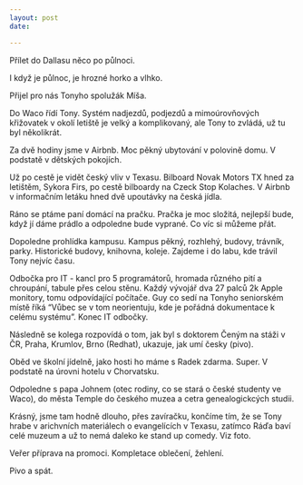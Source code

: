 ```yaml
---
layout: post
date: 

---
```

Přílet do Dallasu něco po půlnoci.

I když je půlnoc, je hrozné horko a vlhko.

Přijel pro nás Tonyho spolužák Míša.

Do Waco řídí Tony. Systém nadjezdů, podjezdů a mimoúrovňových křižovatek v okolí letiště je velký a komplikovaný, ale Tony to zvládá, už tu byl několikrát.

Za dvě hodiny jsme v Airbnb. Moc pěkný ubytování v polovině domu. V podstatě v dětských pokojích.

Už po cestě je vidět český vliv v Texasu. Bilboard Novak Motors TX hned za letištěm, Sykora Firs, po cestě bilboardy na Czeck Stop Kolaches. V Airbnb v informačním letáku hned dvě upoutávky na česká jídla.

Ráno se ptáme paní domácí na pračku. Pračka je moc složitá, nejlepší bude, když jí dáme prádlo a odpoledne bude vyprané. Co víc si můžeme přát.

Dopoledne  prohlídka kampusu. Kampus pěkný, rozhlehý, budovy, trávník, parky. Historické budovy, knihovna, koleje. Zajdeme i do labu, kde trávil Tony nejvíc času.

Odbočka pro IT - kancl pro 5 programátorů, hromada různého pití a chroupání, tabule přes celou stěnu. Každý vývojář dva 27 palců 2k Apple monitory, tomu odpovídající počítače. Guy co sedí na Tonyho seniorském místě říká “Vůbec se v tom neorientuju, kde je pořádná dokumentace k celému systému”. Konec IT odbočky.

Následně se kolega rozpovídá o tom, jak byl s doktorem Čeným na stáži v ČR, Praha, Krumlov, Brno (Redhat), ukazuje, jak umí česky (pivo).

Oběd ve školní jídelně, jako hosti ho máme s Radek zdarma. Super. V podstatě na úrovni hotelu v Chorvatsku.

Odpoledne s papa Johnem (otec rodiny, co se stará o české studenty ve Waco), do města Temple do českého muzea a cetra genealogickcých studii.

Krásný, jsme tam hodně dlouho, přes zavíračku, končíme tím, že se Tony hrabe v arichvních materiálech o evangelících v Texasu, zatímco Ráďa baví celé muzeum a už to nemá daleko ke stand up comedy. Viz foto.

Veřer příprava na promoci. Kompletace oblečení, žehlení.

Pivo a spát.